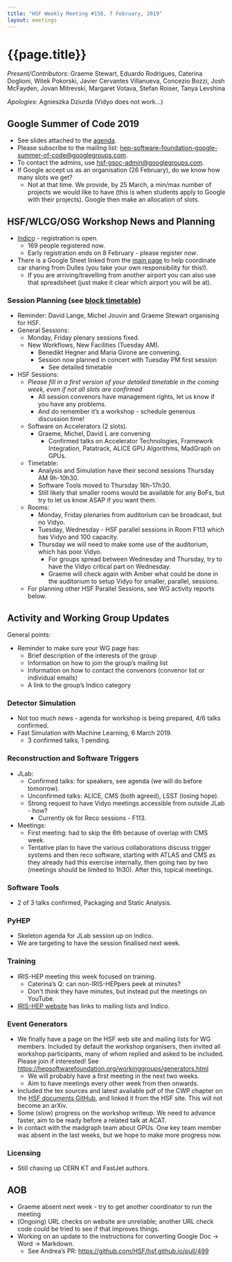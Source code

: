 ```yaml
---
title: "HSF Weekly Meeting #158, 7 February, 2019"
layout: meetings
---
```


# {{page.title}}

*Present/Contributors*: Graeme Stewart, Eduardo Rodrigues, Caterina
Doglioni, Witek Pokorski, Javier Cervantes Villanueva, Concezio Bozzi,
Josh McFayden, Jovan Mitrevski, Margaret Votava, Stefan Roiser, Tanya
Levshina

*Apologies*: Agnieszka Dziurda (Vidyo does not work…)

## Google Summer of Code 2019
  - See slides attached to the
    [<span class="underline">agenda</span>](https://indico.cern.ch/event/785565/).
  - Please subscribe to the mailing list:
    [<span class="underline">hep-software-foundation-google-summer-of-code@googlegroups.com</span>](mailto:hep-software-foundation-google-summer-of-code@googlegroups.com).
  - To contact the admins, use
    [<span class="underline">hsf-gsoc-admin@googlegroups.com</span>](mailto:hsf-gsoc-admin@googlegroups.com).
  - If Google accept us as an organisation (26 February), do we know
    how many slots we get?
      - Not at that time. We provide, by 25 March, a min/max number of
        projects we would like to have (this is when students apply to
        Google with their projects). Google then make an allocation of
        slots.

## HSF/WLCG/OSG Workshop News and Planning
  - [<span class="underline">Indico</span>](https://indico.cern.ch/event/759388/) - registration is open.
      - 169 people registered now.
      - Early registration ends on 8 February - please register *now*.
  - There is a Google Sheet linked from the
    [<span class="underline">main
    page</span>](https://indico.cern.ch/event/759388/) to help
    coordinate car sharing from Dulles (you take your own
    responsibility for this\!).
      - If you are arriving/travelling from another airport you can
        also use that spreadsheet (just make it clear which airport
        you will be at).

### Session Planning (see [<span class="underline">block timetable</span>](https://indico.cern.ch/event/759388/timetable/#all))
  - Reminder: David Lange, Michel Jouvin and Graeme Stewart organising
    for HSF.
  - General Sessions:
      - Monday, Friday plenary sessions fixed.
      - New Workflows, New Facilities (Tuesday AM).
          - Benedikt Hegner and Maria Girone are convening.
          - Session now planned in concert with Tuesday PM first
            session
              - See detailed timetable
  - HSF Sessions:
      - *Please fill in a first version of your detailed timetable in
        the coming week, even if not all slots are confirmed*
          - All session convenors have management rights, let us know
            if you have any problems.
          - And do remember it’s a workshop - schedule generous
            discussion time\!
      - Software on Accelerators (2 slots).
          - Graeme, Michel, David L are convening
              - Confirmed talks on Accelerator Technologies, Framework
                Integration, Patatrack, ALICE GPU Algorithms, MadGraph
                on GPUs.
      - Timetable:
          - Analysis and Simulation have their second sessions
            Thursday AM 9h-10h30.
          - Software Tools moved to Thursday 16h-17h30.
          - Still likely that smaller rooms would be available for any
            BoFs, but try to let us know ASAP if you want them.
      - Rooms:
          - Monday, Friday plenaries from auditorium can be broadcast, but no Vidyo.
          - Tuesday, Wednesday - HSF parallel sessions in Room F113
            which has Vidyo and 100 capacity.
          - Thursday we will need to make some use of the auditorium,
            which has poor Vidyo.
              - For groups spread between Wednesday and Thursday, try
                to have the Vidyo critical part on Wednesday.
              - Graeme will check again with Amber what could be done
                in the auditorium to setup Vidyo for smaller,
                parallel, sessions.
      - For planning other HSF Parallel Sessions, see WG activity
        reports below.

## Activity and Working Group Updates
General points:
  - Reminder to make sure your WG page has:
      - Brief description of the interests of the group
      - Information on how to join the group’s mailing list
      - Information on how to contact the convenors (convenor list or
        individual emails)
      - A link to the group’s Indico category

### Detector Simulation
  - Not too much news - agenda for workshop is being prepared, 4/6
    talks confirmed.
  - Fast Simulation with Machine Learning, 6 March 2019.
      - 3 confirmed talks, 1 pending.

### Reconstruction and Software Triggers
  - JLab:
      - Confirmed talks: for speakers, see agenda (we will do before
        tomorrow).
      - Unconfirmed talks: ALICE, CMS (both agreed), LSST (losing
        hope).
      - Strong request to have Vidyo meetings accessible from outside
        JLab - how?
          - Currently ok for Reco sessions - F113.
  - Meetings:
      - First meeting: had to skip the 6th because of overlap with CMS
        week.
      - Tentative plan to have the various collaborations discuss
        trigger systems and then reco software, starting with ATLAS
        and CMS as they already had this exercise internally, then
        going two by two (meetings should be limited to 1h30). After
        this, topical meetings.

### Software Tools
  - 2 of 3 talks confirmed, Packaging and Static Analysis.

### PyHEP
  - Skeleton agenda for JLab session up on Indico.
  - We are targeting to have the session finalised next week.

### Training
  - IRIS-HEP meeting this week focused on training.
      - Caterina’s Q: can non-IRIS-HEPpers peek at minutes?
      - Don't think they have minutes, but instead put the meetings on
        YouTube.
  - [IRIS-HEP website](http://iris-hep.org) has links to mailing lists and
    Indico.

### Event Generators
  - We finally have a page on the HSF web site and mailing lists for
    WG members. Included by default the workshop organisers, then
    invited all workshop participants, many of whom replied and asked
    to be included. Please join if interested\! See
    [<span class="underline">https://hepsoftwarefoundation.org/workinggroups/generators.html</span>](https://hepsoftwarefoundation.org/workinggroups/generators.html)
      - We will probably have a first meeting in the next two weeks.
      - Aim to have meetings every other week from then onwards.
  - Included the tex sources and latest available pdf of the CWP
    chapter on the [HSF documents GitHub](https://github.com/HSF/documents/tree/master/CWP/papers/HSF-CWP-2017-11_generators), and linked it from the HSF
    site. This will not become an arXiv.
  - Some (slow) progress on the workshop writeup. We need to advance
    faster, aim to be ready before a related talk at ACAT.
  - In contact with the madgraph team about GPUs. One key team member
    was absent in the last weeks, but we hope to make more progress
    now.

### Licensing
  - Still chasing up CERN KT and FastJet authors.

## AOB
  - Graeme absent next week - try to get another coordinator to run
    the meeting
  - (Ongoing) URL checks on website are unreliable; another URL check
    code could be tried to see if that improves things.
  - Working on an update to the instructions for converting Google Doc
    -\> Word -\> Markdown.
      - See Andrea’s PR:
        [<span class="underline">https://github.com/HSF/hsf.github.io/pull/499</span>](https://github.com/HSF/hsf.github.io/pull/499)
